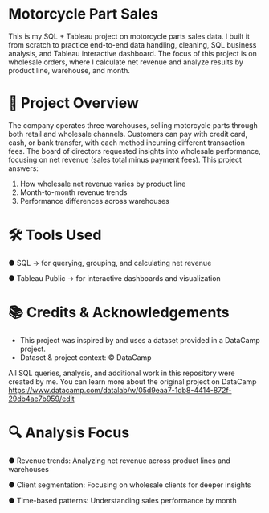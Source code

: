 # Motorcycle Part Sales
This is my SQL + Tableau project on motorcycle parts sales data. I built it from scratch to practice end-to-end data handling, cleaning, SQL business analysis, and Tableau interactive dashboard.  The focus of this project is on wholesale orders, where I calculate net revenue and analyze results by product line, warehouse, and month. 

# 📌 Project Overview
The company operates three warehouses, selling motorcycle parts through both retail and wholesale channels. Customers can pay with credit card, cash, or bank transfer, with each method incurring different transaction fees. The board of directors requested insights into wholesale performance, focusing on net revenue (sales total minus payment fees). This project answers:
1. How wholesale net revenue varies by product line
2. Month-to-month revenue trends
3. Performance differences across warehouses

# 🛠 Tools Used
● SQL → for querying, grouping, and calculating net revenue

● Tableau Public → for interactive dashboards and visualization

# 📚 Credits & Acknowledgements
- This project was inspired by and uses a dataset provided in a DataCamp project.
- Dataset & project context: © DataCamp

All SQL queries, analysis, and additional work in this repository were created by me.
You can learn more about the original project on DataCamp https://www.datacamp.com/datalab/w/05d9eaa7-1db8-4414-872f-29db4ae7b959/edit

# 🔍 Analysis Focus
● Revenue trends: Analyzing net revenue across product lines and warehouses

● Client segmentation: Focusing on wholesale clients for deeper insights

● Time-based patterns: Understanding sales performance by month
